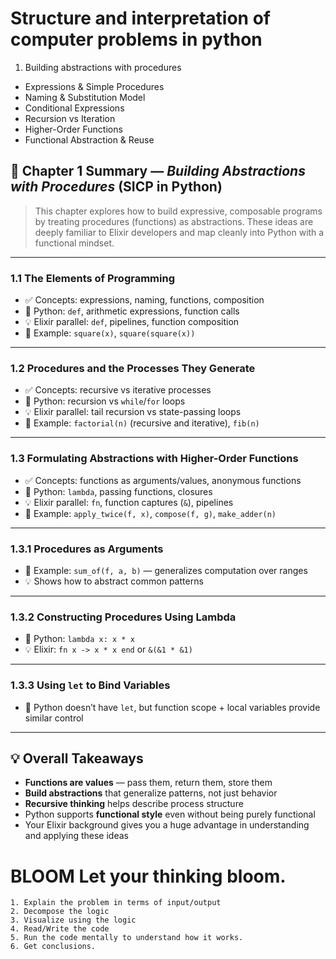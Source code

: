 # Structure and interpretation of computer problems in python

1. Building abstractions with procedures
  - Expressions & Simple Procedures
  - Naming & Substitution Model
  - Conditional Expressions
  - Recursion vs Iteration
  - Higher-Order Functions
  - Functional Abstraction & Reuse

## 📘 Chapter 1 Summary — *Building Abstractions with Procedures* (SICP in Python)

> This chapter explores how to build expressive, composable programs by treating procedures (functions) as abstractions. These ideas are deeply familiar to Elixir developers and map cleanly into Python with a functional mindset.

---

### 1.1 **The Elements of Programming**
- ✅ Concepts: expressions, naming, functions, composition
- 🐍 Python: `def`, arithmetic expressions, function calls
- 💡 Elixir parallel: `def`, pipelines, function composition
- 🧪 Example: `square(x)`, `square(square(x))`

---

### 1.2 **Procedures and the Processes They Generate**
- ✅ Concepts: recursive vs iterative processes
- 🐍 Python: recursion vs `while`/`for` loops
- 💡 Elixir parallel: tail recursion vs state-passing loops
- 🧪 Example: `factorial(n)` (recursive and iterative), `fib(n)`

---

### 1.3 **Formulating Abstractions with Higher-Order Functions**
- ✅ Concepts: functions as arguments/values, anonymous functions
- 🐍 Python: `lambda`, passing functions, closures
- 💡 Elixir parallel: `fn`, function captures (`&`), pipelines
- 🧪 Example: `apply_twice(f, x)`, `compose(f, g)`, `make_adder(n)`

---

### 1.3.1 **Procedures as Arguments**
- 🧪 Example: `sum_of(f, a, b)` — generalizes computation over ranges
- 💡 Shows how to abstract common patterns

---

### 1.3.2 **Constructing Procedures Using Lambda**
- 🐍 Python: `lambda x: x * x`
- 💡 Elixir: `fn x -> x * x end` or `&(&1 * &1)`

---

### 1.3.3 **Using `let` to Bind Variables**
- 📝 Python doesn’t have `let`, but function scope + local variables provide similar control

---

## 💡 Overall Takeaways
- **Functions are values** — pass them, return them, store them
- **Build abstractions** that generalize patterns, not just behavior
- **Recursive thinking** helps describe process structure
- Python supports **functional style** even without being purely functional
- Your Elixir background gives you a huge advantage in understanding and applying these ideas

# BLOOM Let your thinking bloom.

```
1. Explain the problem in terms of input/output
2. Decompose the logic
3. Visualize using the logic
4. Read/Write the code
5. Run the code mentally to understand how it works.
6. Get conclusions.
```

